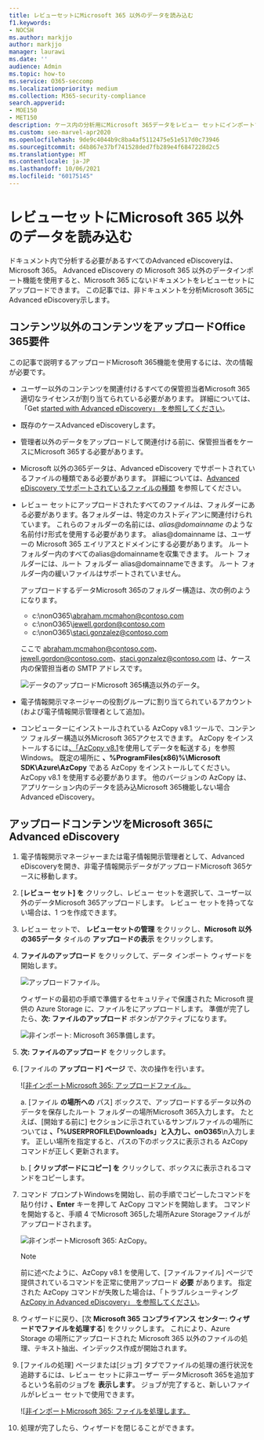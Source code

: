 ```yaml
---
title: レビューセットにMicrosoft 365 以外のデータを読み込む
f1.keywords:
- NOCSH
ms.author: markjjo
author: markjjo
manager: laurawi
ms.date: ''
audience: Admin
ms.topic: how-to
ms.service: O365-seccomp
ms.localizationpriority: medium
ms.collection: M365-security-compliance
search.appverid:
- MOE150
- MET150
description: ケース内の分析用にMicrosoft 365データをレビュー セットにインポートする方法についてAdvanced eDiscoveryします。
ms.custom: seo-marvel-apr2020
ms.openlocfilehash: 9de9c4044b9c8ba4af5112475e51e517d0c73946
ms.sourcegitcommit: d4b867e37bf741528ded7fb289e4f6847228d2c5
ms.translationtype: MT
ms.contentlocale: ja-JP
ms.lasthandoff: 10/06/2021
ms.locfileid: "60175145"
---
```

# <a name="load-non-microsoft-365-data-into-a-review-set"></a>レビューセットにMicrosoft 365 以外のデータを読み込む

ドキュメント内で分析する必要があるすべてのAdvanced eDiscoveryは、Microsoft 365。 Advanced eDiscovery の Microsoft 365 以外のデータインポート機能を使用すると、Microsoft 365 にないドキュメントをレビューセットにアップロードできます。 この記事では、非ドキュメントを分析Microsoft 365にAdvanced eDiscovery示します。

## <a name="requirements-to-upload-non-office-365-content"></a>コンテンツ以外のコンテンツをアップロードOffice 365要件

この記事で説明するアップロードMicrosoft 365機能を使用するには、次の情報が必要です。

- ユーザー以外のコンテンツを関連付けるすべての保管担当者Microsoft 365適切なライセンスが割り当てられている必要があります。 詳細については、「Get [started with Advanced eDiscovery」 を参照してください](get-started-with-advanced-ediscovery.md#step-1-verify-and-assign-appropriate-licenses)。

- 既存のケースAdvanced eDiscoveryします。

- 管理者以外のデータをアップロードして関連付ける前に、保管担当者をケースにMicrosoft 365する必要があります。

- Microsoft 以外の365データは、Advanced eDiscovery でサポートされているファイルの種類である必要があります。 詳細については、[Advanced eDiscovery でサポートされているファイルの種類](supported-filetypes-ediscovery20.md) を参照してください。

- レビュー セットにアップロードされたすべてのファイルは、フォルダーにある必要があります。各フォルダーは、特定のカストディアンに関連付けられています。 これらのフォルダーの名前には、*alias@domainname* のような名前付け形式を使用する必要があります。 alias@domainname は、ユーザーの Microsoft 365 エイリアスとドメインにする必要があります。 ルート フォルダー内のすべてのalias@domainnameを収集できます。 ルート フォルダーには、ルート フォルダー alias@domainnameできます。 ルート フォルダー内の緩いファイルはサポートされていません。

   アップロードするデータMicrosoft 365のフォルダー構造は、次の例のようになります。

   - c:\nonO365\abraham.mcmahon@contoso.com
   - c:\nonO365\jewell.gordon@contoso.com
   - c:\nonO365\staci.gonzalez@contoso.com

   ここで abraham.mcmahon@contoso.com、jewell.gordon@contoso.com、staci.gonzalez@contoso.com は、ケース内の保管担当者の SMTP アドレスです。

   ![データのアップロードMicrosoft 365構造以外のデータ。](../media/3f2dde84-294e-48ea-b44b-7437bd25284c.png)

- 電子情報開示マネージャーの役割グループに割り当てられているアカウント (および電子情報開示管理者として追加)。

- コンピューターにインストールされている AzCopy v8.1 ツールで、コンテンツ フォルダー構造以外Microsoft 365アクセスできます。 AzCopy をインストールするには[、「AzCopy v8.1](/previous-versions/azure/storage/storage-use-azcopy)を使用してデータを転送する」を参照Windows。 既定の場所に **、%ProgramFiles(x86)%\Microsoft SDK\Azure\AzCopy** である AzCopy をインストールしてください。 AzCopy v8.1 を使用する必要があります。 他のバージョンの AzCopy は、アプリケーション内のデータを読み込Microsoft 365機能しない場合Advanced eDiscovery。


## <a name="upload-non-microsoft-365-content-into-advanced-ediscovery"></a>アップロードコンテンツをMicrosoft 365にAdvanced eDiscovery

1. 電子情報開示マネージャーまたは電子情報開示管理者として、Advanced eDiscoveryを開き、非電子情報開示データがアップロードMicrosoft 365ケースに移動します。  

2. [**レビュー セット] を** クリックし、レビュー セットを選択して、ユーザー以外のデータMicrosoft 365アップロードします。  レビュー セットを持ってない場合は、1 つを作成できます。 
 
3. レビュー セットで、 **レビューセットの管理** をクリックし、**Microsoft 以外の365データ** タイルの **アップロードの表示** をクリックします。

4. **ファイルのアップロード** をクリックして、データ インポート ウィザードを開始します。

   ![アップロードファイル。](../media/574f4059-4146-4058-9df3-ec97cf28d7c7.png)

   ウィザードの最初の手順で準備するセキュリティで保護された Microsoft 提供の Azure Storage に、ファイルをにアップロードします。  準備が完了したら、**次: ファイルのアップロード** ボタンがアクティブになります。

   ![非インポート: Microsoft 365準備します。](../media/0670a347-a578-454a-9b3d-e70ef47aec57.png)
 
5. **次: ファイルのアップロード** をクリックします。

6. [ファイルの **アップロード] ページ** で、次の操作を行います。

   ![[非インポートMicrosoft 365: アップロードファイル。](../media/3ea53b5d-7f9b-4dfc-ba63-90a38c14d41a.png)

   a. [ファイル **の場所への** パス] ボックスで、アップロードするデータ以外のデータを保存したルート フォルダーの場所Microsoft 365入力します。 たとえば、[開始する前に] セクションに示されているサンプルファイルの場所については **、「%USERPROFILE\Downloads」と入力し、onO365**\n入力します。 正しい場所を指定すると、パスの下のボックスに表示される AzCopy コマンドが正しく更新されます。

   b. [ **クリップボードにコピー] を** クリックして、ボックスに表示されるコマンドをコピーします。

7. コマンド プロンプトWindowsを開始し、前の手順でコピーしたコマンドを貼り付け **、Enter** キーを押して AzCopy コマンドを開始します。  コマンドを開始すると、手順 4 でMicrosoft 365した場所Azure Storageファイルがアップロードされます。

   ![非インポートMicrosoft 365: AzCopy。](../media/504e2dbe-f36f-4f36-9b08-04aea85d8250.png)

   > [!NOTE]
   > 前に述べたように、AzCopy v8.1 を使用して、[ファイルファイル] ページで提供されているコマンドを正常に使用アップロード **必要** があります。 指定された AzCopy コマンドが失敗した場合は、「トラブルシューティング[AzCopy in Advanced eDiscovery」 を参照してください](troubleshooting-azcopy.md)。

8. ウィザードに戻り、[次 **Microsoft 365 コンプライアンス センター: ウィザードでファイルを処理する**] をクリックします。  これにより、Azure Storage の場所にアップロードされた Microsoft 365 以外のファイルの処理、テキスト抽出、インデックス作成が開始されます。  

9. [ファイルの処理] ページまたは[ジョブ] タブでファイルの処理の進行状況を追跡するには、レビュー セットに非ユーザー データMicrosoft 365を追加するという名前のジョブを **表示します**。  ジョブが完了すると、新しいファイルがレビュー セットで使用できます。

   ![[非インポートMicrosoft 365: ファイルを処理します。](../media/218b1545-416a-4a9f-9b25-3b70e8508f67.png)

10. 処理が完了したら、ウィザードを閉じることができます。